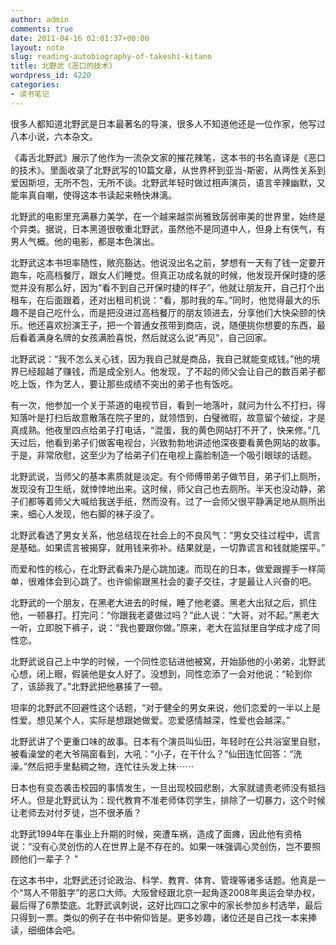 ```yaml
---
author: admin
comments: true
date: 2011-04-16 02:01:37+00:00
layout: note
slug: reading-autobiography-of-takeshi-kitano
title: 北野武《恶口的技术》
wordpress_id: 4220
categories:
- 读书笔记
---
```


很多人都知道北野武是日本最著名的导演，很多人不知道他还是一位作家，他写过八本小说，六本杂文。

《毒舌北野武》展示了他作为一流杂文家的摧花辣笔，这本书的书名直译是《恶口的技术》。里面收录了北野武写的10篇文章，从世界杯到亚当-斯密，从两性关系到爱因斯坦，无所不包，无所不谈。北野武年轻时做过相声演员，语言辛辣幽默，又能率真自嘲，使得这本书读起来畅快淋漓。

北野武的电影里充满暴力美学，在一个越来越崇尚雅致孱弱审美的世界里，始终是个异类。据说，日本黑道很敬重北野武，虽然他不是同道中人，但身上有侠气，有男人气概。他的电影，都是本色演出。

北野武这本书坦率随性，敞亮豁达。他说没出名之前，梦想有一天有了钱一定要开跑车，吃高档餐厅，跟女人们睡觉。但真正功成名就的时候，他发现开保时捷的感觉并没有那么好，因为“看不到自己开保时捷的样子”，他就让朋友开，自己打个出租车，在后面跟着，还对出租司机说：“看，那时我的车。”同时，他觉得最大的乐趣不是自己吃什么，而是把没进过高档餐厅的朋友领进去，分享他们大快朵颐的快乐。他还喜欢扮演王子，把一个普通女孩带到商店，说，随便挑你想要的东西，最后看着满身名牌的女孩满脸喜悦，然后就这么说“再见”，自己回家。

北野武说：“我不怎么关心钱，因为我自己就是商品，我自己就能变成钱。”他的境界已经超越了赚钱，而是成全别人。他发现，了不起的师父会让自己的数百弟子都吃上饭，作为艺人，要让那些成绩不突出的弟子也有饭吃。

有一次，他参加一个关于茶道的电视节目，看到一地落叶，就问为什么不打扫，得知落叶是打扫后故意散落在院子里的，就领悟到，白璧微瑕，故意留个破绽，才是真成熟。他夜里四点给弟子打电话，“混蛋，我的黄色网站打不开了，快来修。”几天过后，他看到弟子们做客电视台，兴致勃勃地讲述他深夜要看黄色网站的故事。于是，非常欣慰，这至少为了给弟子们在电视上露脸制造一个吸引眼球的话题。

北野武说，当师父的基本素质就是淡定。有个师傅带弟子做节目，弟子们上厕所，发现没有卫生纸，就悻悻地出来。这时候，师父自己也去厕所。半天也没动静，弟子们都等着师父大喊给我送手纸，然而没有。过了一会师父很平静满足地从厕所出来，细心人发现，他右脚的袜子没了。

北野武看透了男女关系，他总结现在社会上的不良风气：“男女交往过程中，谎言是基础。如果谎言被揭穿，就用钱来弥补。结果就是，一切靠谎言和钱就能摆平。”

而爱和性的核心，在北野武看来乃是心跳加速。而现在的日本，做爱跟握手一样简单，很难体会到心跳了。也许偷偷跟黑社会的妻子交往，才是最让人兴奋的吧。

北野武的一个朋友，在黑老大进去的时候，睡了他老婆。黑老大出狱之后，抓住他，一顿暴打。打完问：“你跟我老婆做过吗？”此人说：“大哥，对不起。”黑老大一听，立即脱下裤子，说：“我也要跟你做。”原来，老大在监狱里自学成才成了同性恋。

北野武说自己上中学的时候，一个同性恋钻进他被窝，开始舔他的小弟弟，北野武心想，闭上眼，假装他是女人好了。没想到，同性恋添了一会对他说：“轮到你了，该舔我了。”北野武把他暴揍了一顿。

坦率的北野武不回避性这个话题，“对于健全的男女来说，他们恋爱的一半以上是性爱。想见某个人，实际是想跟她做爱。恋爱感情越深，性爱也会越深。” 

北野武讲了个更重口味的故事。日本有个演员叫仙田，年轻时在公共浴室里自慰，被看澡堂的老大爷隔窗看到，大吼：“小子，在干什么？”仙田连忙回答：“洗澡。”然后把手里黏稠之物，连忙往头发上抹⋯⋯

日本也有变态袭击校园的事情发生，一旦出现校园悲剧，大家就谴责老师没有抵挡坏人。但是北野武认为：现代教育不准老师体罚学生，排除了一切暴力，这个时候让老师去对付歹徒，岂不很矛盾？

北野武1994年在事业上升期的时候，突遭车祸，造成了面瘫，因此他有资格说：“没有心灵创伤的人在世界上是不存在的。如果一味强调心灵创伤，岂不要照顾他们一辈子？ ”

在这本书中，北野武还讨论政治、科学、教育、体育、管理等诸多话题。他真是一个“骂人不带脏字”的恶口大师。大阪曾经跟北京一起角逐2008年奥运会举办权，最后得了6票垫底。北野武讽刺说，这好比四口之家中的家长参加乡村选举，最后只得到一票。类似的例子在书中俯仰皆是。更多妙趣，诸位还是自己找一本来捧读，细细体会吧。

